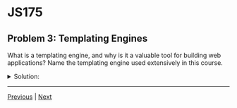# JS175
## Problem 3: Templating Engines

What is a templating engine, and why is it a valuable tool for building web applications? Name the templating engine used extensively in this course.

<details>
<summary>Solution:</summary>

A templating engine allows developers to write templates that combine static markup with application data to produce dynamic HTML. It is valuable because it separates the application's logic from its presentation (view), leading to cleaner, more maintainable code. Templating engines provide features like variables, loops, and conditionals directly in the template files, which simplifies the process of generating complex views. The templating engine used in JS175 is **Pug**.

</details>

---

[Previous](02.md) | [Next](04.md)